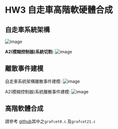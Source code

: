# HW3 自走車高階軟硬體合成
## 自走車系統架構
![image](https://hackmd.io/_uploads/HkTkxYU1kg.png)


__A2(模糊控制器)系統切割:__
![image](https://hackmd.io/_uploads/H12GeKIJJe.png)


## 離散事件建模
自走車系統架構離散事件建模:
![image](https://hackmd.io/_uploads/BJlRgYUJJl.png)

A2(模糊控制器)系統離散事件建模:
![image](https://hackmd.io/_uploads/ByqHZtUyJx.png)


## 高階軟體合成
請參考 [github](https://github.com/gary7102/Grafcet_to_C/tree/main/hw3_autonomous%20vehicle)其中之`grafcet0.c` 及`grafcet21.c`

